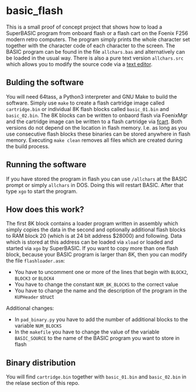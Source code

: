 # basic_flash

This is a small proof of concept project that shows how to load a SuperBASIC program from onboard flash or a flash cart on the Foenix F256 modern retro
computers. The program simply prints the whole character set together with the character code of each character to the screen. The BASIC program can be found
in the file `allchars.bas` and alternatively can be loaded in the usual way. There is also a pure text version `allchars.src` which allows you to modify the
source code via a [text editor](https://github.com/rmsk2/moreorless).

## Bulding the software

You will need 64tass, a Python3 interpreter and GNU Make to build the software. Simply use `make` to create a flash cartridge image called `cartridge.bin` or
individual 8K flash blocks called `basic_01.bin` and `basic_02.bin`. The 8K blocks can be written to onbaord flash via FoenixMgr and the cartridge image can
be written to a flash cartridge via [fcart](https://github.com/rmsk2/cartflash). Both versions do not depend on the location in flash memory. I.e. as long as
you use consecutive flash blocks these binaries can be stored anywhere in flash memory. Executing `make clean` removes all files which are created during the 
build process.

## Running the software

If you have stored the program in flash you can use `/allchars` at the BASIC prompt or simply `allchars` in DOS. Doing this will restart BASIC. After that
type `xgo` to start the program.

## How does this work?

The first 8K block contains a loader program written in assembly which simply copies the data in the second and optionally additional flash blocks to RAM 
block 20 (which is at 24 bit address $28000) and following. Data which is stored at this address can be loaded via `xload` or loaded and started via `xgo`
by SuperBASIC. If you want to copy more than one flash block, because your BASIC program is larger than 8K, then you can modify the file `flashloader.asm`:

- You have to uncomment one or more of the lines that begin with `BLOCK2`, `BLOCK3` or `BLOCK4`
- You have to change the constant `NUM_8K_BLOCKS` to the correct value
- You have to change the name and the description of the program in the `KUPHeader` struct

Additional changes:

- In `pad_binary.py` you have to add the number of additional blocks to the variable `NUM_BLOCKS`
- In the `makefile` you have to change the value of the variable `BASIC_SOURCE` to the name of the BASIC program you want to store in flash

## Binary distribution

You will find  `cartridge.bin` together with `basic_01.bin` and `basic_02.bin` in the relase section of this repo.
